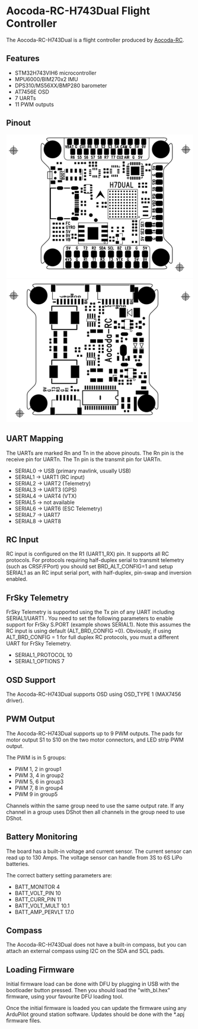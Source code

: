 # Aocoda-RC-H743Dual Flight Controller

The Aocoda-RC-H743Dual is a flight controller produced by [Aocoda-RC](https://www.aocoda-rc.com/). 

## Features

 - STM32H743VIH6 microcontroller
 - MPU6000/BIM270x2 IMU
 - DPS310/MS56XX/BMP280 barometer
 - AT7456E OSD
 - 7 UARTs
 - 11 PWM outputs

## Pinout


![Aocoda-RC-H743Dual Top](Aocoda-RC-H743Dual_top.jpg "Aocoda-RC-H743Dual")
![Aocoda-RC-H743Dual Bottom](Aocoda-RC-H743Dual_bottom.jpg "Aocoda-RC-H743Dual")

## UART Mapping

The UARTs are marked Rn and Tn in the above pinouts. The Rn pin is the
receive pin for UARTn. The Tn pin is the transmit pin for UARTn.

 - SERIAL0 -> USB (primary mavlink, usually USB)
 - SERIAL1 -> UART1 (RC input)
 - SERIAL2 -> UART2 (Telemetry) 
 - SERIAL3 -> UART3 (GPS)
 - SERIAL4 -> UART4 (VTX)
 - SERIAL5 -> not available
 - SERIAL6 -> UART6 (ESC Telemetry)
 - SERIAL7 -> UART7
 - SERIAL8 -> UART8

## RC Input

RC input is configured on the R1 (UART1_RX) pin. It supports all RC
protocols. For protocols requiring half-duplex serial to transmit
telemetry (such as CRSF/FPort) you should set BRD_ALT_CONFIG=1 and setup
SERIAL1 as an RC input serial port, with half-duplex, pin-swap
and inversion enabled.
 
## FrSky Telemetry
 
FrSky Telemetry is supported using the Tx pin of any UART including SERIAL1/UART1 . You need to set the following parameters to enable support for FrSky S.PORT (example shows SERIAL1). Note this assumes the RC input is using default (ALT_BRD_CONFIG =0). Obviously, if using ALT_BRD_CONFIG = 1 for full duplex RC protocols, you must a different UART for FrSky Telemetry.
 
  - SERIAL1_PROTOCOL 10
  - SERIAL1_OPTIONS 7
  
## OSD Support

The Aocoda-RC-H743Dual supports OSD using OSD_TYPE 1 (MAX7456 driver).

## PWM Output

The Aocoda-RC-H743Dual supports up to 9 PWM outputs. The pads for motor output
S1 to S10 on the two motor connectors, and LED strip PWM output.

The PWM is in 5 groups:

 - PWM 1, 2 in group1
 - PWM 3, 4 in group2
 - PWM 5, 6 in group3
 - PWM 7, 8 in group4
 - PWM 9 in group5

Channels within the same group need to use the same output rate. If
any channel in a group uses DShot then all channels in the group need
to use DShot.

## Battery Monitoring

The board has a built-in voltage and current sensor. The current
sensor can read up to 130 Amps. The voltage sensor can handle from 3S to 6S
LiPo batteries.

The correct battery setting parameters are:

 - BATT_MONITOR 4
 - BATT_VOLT_PIN 10
 - BATT_CURR_PIN 11
 - BATT_VOLT_MULT 10.1
 - BATT_AMP_PERVLT 17.0

## Compass

The Aocoda-RC-H743Dual does not have a built-in compass, but you can attach an external compass using I2C on the SDA and SCL pads.

## Loading Firmware

Initial firmware load can be done with DFU by plugging in USB with the
bootloader button pressed. Then you should load the "with_bl.hex"
firmware, using your favourite DFU loading tool.

Once the initial firmware is loaded you can update the firmware using
any ArduPilot ground station software. Updates should be done with the
*.apj firmware files.

